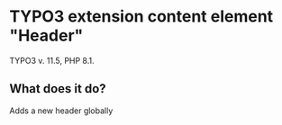 TYPO3 extension content element "Header"
==============================================================

TYPO3 v. 11.5, PHP 8.1.

## What does it do?
Adds a new header globally

